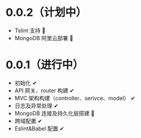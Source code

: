 # 0.0.2（计划中）

- Tslint 支持 🚦
- MongoDB 阿里云部署 🚦

# 0.0.1（进行中）

- 初始化 ✔
- API 网关、router 构建 ✔
- MVC 架构构建（controller、serivce、model） ✔
- 日志及异常处理 ✔
- MongoDB 连接及持久化层搭建 🔨
- 跨域配置 ✔
- Eslint&Babel 配置 ✔
